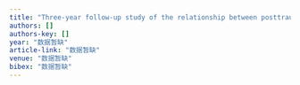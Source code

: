 ```yaml
---
title: "Three-year follow-up study of the relationship between posttraumatic stress symptoms and quality of life among earthquake survivors in Yu-Chi, Taiwan"
authors: []
authors-key: []
year: "数据暂缺"
article-link: "数据暂缺"
venue: "数据暂缺"
bibex: "数据暂缺"
---
```

